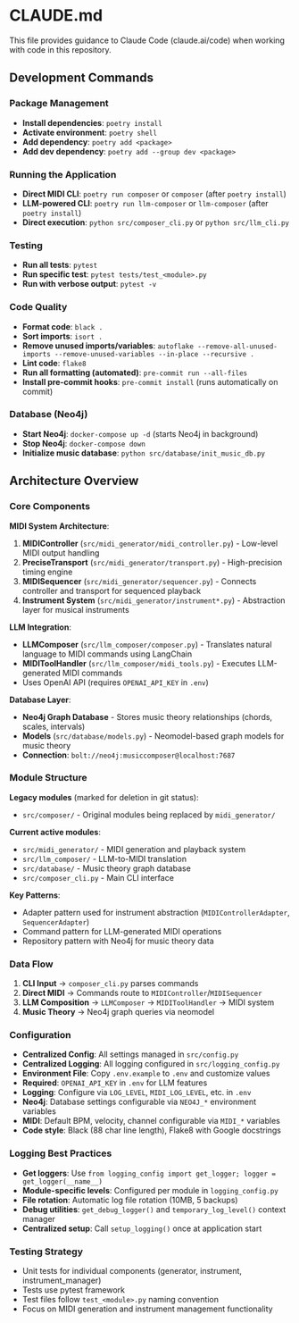 # CLAUDE.md

This file provides guidance to Claude Code (claude.ai/code) when working with code in this repository.

## Development Commands

### Package Management
- **Install dependencies**: `poetry install`
- **Activate environment**: `poetry shell`
- **Add dependency**: `poetry add <package>`
- **Add dev dependency**: `poetry add --group dev <package>`

### Running the Application
- **Direct MIDI CLI**: `poetry run composer` or `composer` (after `poetry install`)
- **LLM-powered CLI**: `poetry run llm-composer` or `llm-composer` (after `poetry install`)
- **Direct execution**: `python src/composer_cli.py` or `python src/llm_cli.py`

### Testing
- **Run all tests**: `pytest`
- **Run specific test**: `pytest tests/test_<module>.py`
- **Run with verbose output**: `pytest -v`

### Code Quality
- **Format code**: `black .`
- **Sort imports**: `isort .`
- **Remove unused imports/variables**: `autoflake --remove-all-unused-imports --remove-unused-variables --in-place --recursive .`
- **Lint code**: `flake8`
- **Run all formatting (automated)**: `pre-commit run --all-files`
- **Install pre-commit hooks**: `pre-commit install` (runs automatically on commit)

### Database (Neo4j)
- **Start Neo4j**: `docker-compose up -d` (starts Neo4j in background)
- **Stop Neo4j**: `docker-compose down`
- **Initialize music database**: `python src/database/init_music_db.py`

## Architecture Overview

### Core Components

**MIDI System Architecture**:
1. **MIDIController** (`src/midi_generator/midi_controller.py`) - Low-level MIDI output handling
2. **PreciseTransport** (`src/midi_generator/transport.py`) - High-precision timing engine
3. **MIDISequencer** (`src/midi_generator/sequencer.py`) - Connects controller and transport for sequenced playback
4. **Instrument System** (`src/midi_generator/instrument*.py`) - Abstraction layer for musical instruments

**LLM Integration**:
- **LLMComposer** (`src/llm_composer/composer.py`) - Translates natural language to MIDI commands using LangChain
- **MIDIToolHandler** (`src/llm_composer/midi_tools.py`) - Executes LLM-generated MIDI commands
- Uses OpenAI API (requires `OPENAI_API_KEY` in `.env`)

**Database Layer**:
- **Neo4j Graph Database** - Stores music theory relationships (chords, scales, intervals)
- **Models** (`src/database/models.py`) - Neomodel-based graph models for music theory
- **Connection**: `bolt://neo4j:musiccomposer@localhost:7687`

### Module Structure

**Legacy modules** (marked for deletion in git status):
- `src/composer/` - Original modules being replaced by `midi_generator/`

**Current active modules**:
- `src/midi_generator/` - MIDI generation and playback system
- `src/llm_composer/` - LLM-to-MIDI translation
- `src/database/` - Music theory graph database
- `src/composer_cli.py` - Main CLI interface

**Key Patterns**:
- Adapter pattern used for instrument abstraction (`MIDIControllerAdapter`, `SequencerAdapter`)
- Command pattern for LLM-generated MIDI operations
- Repository pattern with Neo4j for music theory data

### Data Flow

1. **CLI Input** → `composer_cli.py` parses commands
2. **Direct MIDI** → Commands route to `MIDIController`/`MIDISequencer`
3. **LLM Composition** → `LLMComposer` → `MIDIToolHandler` → MIDI system
4. **Music Theory** → Neo4j graph queries via neomodel

### Configuration

- **Centralized Config**: All settings managed in `src/config.py`
- **Centralized Logging**: All logging configured in `src/logging_config.py`
- **Environment File**: Copy `.env.example` to `.env` and customize values
- **Required**: `OPENAI_API_KEY` in `.env` for LLM features
- **Logging**: Configure via `LOG_LEVEL`, `MIDI_LOG_LEVEL`, etc. in `.env`
- **Neo4j**: Database settings configurable via `NEO4J_*` environment variables
- **MIDI**: Default BPM, velocity, channel configurable via `MIDI_*` variables
- **Code style**: Black (88 char line length), Flake8 with Google docstrings

### Logging Best Practices

- **Get loggers**: Use `from logging_config import get_logger; logger = get_logger(__name__)`
- **Module-specific levels**: Configured per module in `logging_config.py`
- **File rotation**: Automatic log file rotation (10MB, 5 backups)
- **Debug utilities**: `get_debug_logger()` and `temporary_log_level()` context manager
- **Centralized setup**: Call `setup_logging()` once at application start

### Testing Strategy

- Unit tests for individual components (generator, instrument, instrument_manager)
- Tests use pytest framework
- Test files follow `test_<module>.py` naming convention
- Focus on MIDI generation and instrument management functionality
